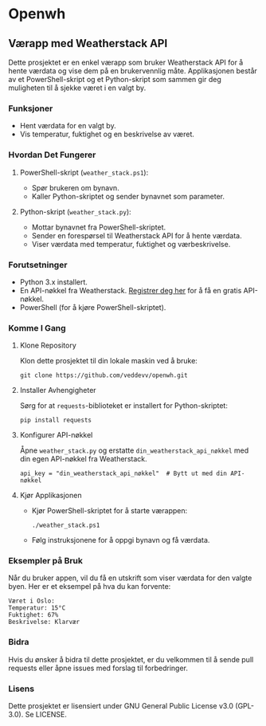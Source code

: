 # Openwh


## Værapp med Weatherstack API

Dette prosjektet er en enkel værapp som bruker Weatherstack API for å hente værdata og vise dem på en brukervennlig måte. Applikasjonen består av et PowerShell-skript og et Python-skript som sammen gir deg muligheten til å sjekke været i en valgt by.

### Funksjoner

- Hent værdata for en valgt by.
- Vis temperatur, fuktighet og en beskrivelse av været.

### Hvordan Det Fungerer

1. PowerShell-skript (`weather_stack.ps1`):
   - Spør brukeren om bynavn.
   - Kaller Python-skriptet og sender bynavnet som parameter.

2. Python-skript (`weather_stack.py`):
   - Mottar bynavnet fra PowerShell-skriptet.
   - Sender en forespørsel til Weatherstack API for å hente værdata.
   - Viser værdata med temperatur, fuktighet og værbeskrivelse.

### Forutsetninger

- Python 3.x installert.
- En API-nøkkel fra Weatherstack. [Registrer deg her](https://weatherstack.com/) for å få en gratis API-nøkkel.
- PowerShell (for å kjøre PowerShell-skriptet).

### Komme I Gang

1. Klone Repository

   Klon dette prosjektet til din lokale maskin ved å bruke:

   ```
   git clone https://github.com/veddevv/openwh.git
   ```

2. Installer Avhengigheter

   Sørg for at `requests`-biblioteket er installert for Python-skriptet:

   ```
   pip install requests
   ```

3. Konfigurer API-nøkkel

   Åpne `weather_stack.py` og erstatte `din_weatherstack_api_nøkkel` med din egen API-nøkkel fra Weatherstack.

   ```
   api_key = "din_weatherstack_api_nøkkel"  # Bytt ut med din API-nøkkel
   ```

4. Kjør Applikasjonen

   - Kjør PowerShell-skriptet for å starte værappen:

     ```
     ./weather_stack.ps1
     ```

   - Følg instruksjonene for å oppgi bynavn og få værdata.

### Eksempler på Bruk

Når du bruker appen, vil du få en utskrift som viser værdata for den valgte byen. Her er et eksempel på hva du kan forvente:

```
Været i Oslo:
Temperatur: 15°C
Fuktighet: 67%
Beskrivelse: Klarvær
```

### Bidra

Hvis du ønsker å bidra til dette prosjektet, er du velkommen til å sende pull requests eller åpne issues med forslag til forbedringer.

### Lisens

Dette prosjektet er lisensiert under GNU General Public License v3.0 (GPL-3.0). Se LICENSE.
